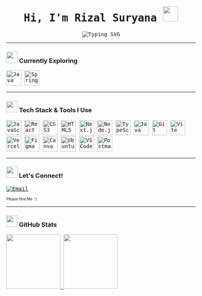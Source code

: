 <h1 align="center" style="font-family:'Anonymous Pro', monospace;">
  Hi, I'm Rizal Suryana <img src="https://raw.githubusercontent.com/Tarikul-Islam-Anik/Animated-Fluent-Emojis/master/Emojis/Hand%20gestures/Waving%20Hand%20Light%20Skin%20Tone.png" width="40">
</h1>
<!-----
<p align="center" style="font-family:'Anonymous Pro', monospace;">
  <img src="https://readme-typing-svg.demolab.com?font=Anonymous+Pro&size=22&duration=4000&pause=800&color=00FFAB&center=true&vCenter=true&width=450&lines=React+Web+Developer;Front-End+Enthusiast;Passionate+Lifelong+Learner" alt="Typing SVG">
</p>
------>
<p align="center" style="font-family:'Anonymous Pro', monospace;">
  <img src="https://readme-typing-svg.demolab.com?font=Anonymous+Pro&size=22&duration=4000&pause=800&color=00FFAB&center=true&vCenter=true&width=500&lines=Java;JavaScript;TypeScript;React;React+Native" alt="Typing SVG">
</p>

---

### <img src="https://raw.githubusercontent.com/Tarikul-Islam-Anik/Animated-Fluent-Emojis/master/Emojis/People%20with%20professions/Man%20Teacher%20Light%20Skin%20Tone.png" width="30"> Currently Exploring
<div align="left" style="font-family:'Anonymous Pro', monospace;">
  <img src="https://cdn.jsdelivr.net/gh/devicons/devicon/icons/java/java-original.svg" width="40" alt="Java" />
  <img src="https://cdn.jsdelivr.net/gh/devicons/devicon/icons/spring/spring-original.svg" width="40" alt="Spring" />
  <!-- <img src="https://cdn.jsdelivr.net/gh/devicons/devicon/icons/typescript/typescript-original.svg" width="40" alt="TypeScript" /> -->
<!--   <img src="https://cdn.jsdelivr.net/gh/devicons/devicon/icons/nextjs/nextjs-original.svg" width="40" alt="Next.js" /> -->
<!--   <img src="https://cdn.jsdelivr.net/gh/devicons/devicon/icons/react/react-original.svg" width="40" alt="React" />
  <img src="https://cdn.jsdelivr.net/gh/devicons/devicon/icons/nodejs/nodejs-original.svg" width="40" alt="Node.js" />
  <img src="https://cdn.jsdelivr.net/gh/devicons/devicon/icons/express/express-original.svg" width="40" alt="Express.js" /> -->
</div>



---
### <img src="https://raw.githubusercontent.com/Tarikul-Islam-Anik/Animated-Fluent-Emojis/master/Emojis/People%20with%20professions/Man%20Technologist%20Light%20Skin%20Tone.png" width="30"> Tech Stack & Tools I Use
<div align="left" style="font-family:'Anonymous Pro', monospace;">
  <img src="https://cdn.jsdelivr.net/gh/devicons/devicon/icons/javascript/javascript-original.svg" width="40" alt="JavaScript" />
  <img src="https://cdn.jsdelivr.net/gh/devicons/devicon/icons/react/react-original.svg" width="40" alt="React" />
  <img src="https://cdn.jsdelivr.net/gh/devicons/devicon/icons/css3/css3-original.svg" width="40" alt="CSS3" />
  <img src="https://cdn.jsdelivr.net/gh/devicons/devicon/icons/html5/html5-original.svg" width="40" alt="HTML5" />
  <img src="https://cdn.jsdelivr.net/gh/devicons/devicon/icons/nextjs/nextjs-original.svg" width="40" alt="Next.js" />
  <img src="https://cdn.jsdelivr.net/gh/devicons/devicon/icons/nodejs/nodejs-original.svg" width="40" alt="Node.js" />
  <img src="https://cdn.jsdelivr.net/gh/devicons/devicon/icons/typescript/typescript-original.svg" width="40" alt="TypeScript" />
  <img src="https://cdn.jsdelivr.net/gh/devicons/devicon/icons/java/java-original.svg" width="40" alt="Java" />
<!--   <img src="https://cdn.jsdelivr.net/gh/devicons/devicon/icons/express/express-original.svg" width="40" alt="Express.js" /> -->
  <img src="https://cdn.jsdelivr.net/gh/devicons/devicon/icons/git/git-original.svg" width="40" alt="Git" />
  <img src="https://cdn.jsdelivr.net/gh/devicons/devicon/icons/vite/vite-original.svg" width="40" alt="Vite" />
  <img src="https://cdn.jsdelivr.net/gh/devicons/devicon/icons/vercel/vercel-original.svg" width="40" alt="Vercel" />
  <img src="https://cdn.jsdelivr.net/gh/devicons/devicon/icons/figma/figma-original.svg" width="40" alt="Figma" />
  <img src="https://cdn.jsdelivr.net/gh/devicons/devicon/icons/canva/canva-original.svg" width="40" alt="Canva" />
  <img src="https://cdn.jsdelivr.net/gh/devicons/devicon/icons/ubuntu/ubuntu-plain.svg" width="40" alt="Ubuntu" />
  <img src="https://cdn.jsdelivr.net/gh/devicons/devicon/icons/vscode/vscode-original.svg" width="40" alt="VS Code" />
  <img src="https://cdn.jsdelivr.net/gh/devicons/devicon/icons/postman/postman-original.svg" width="40" alt="Postman" />
</div>



---

### <img src="https://raw.githubusercontent.com/Tarikul-Islam-Anik/Animated-Fluent-Emojis/master/Emojis/People%20with%20activities/Man%20Lifting%20Weights%20Light%20Skin%20Tone.png" width="30"> Let's Connect!
<p align="left" style="font-family:'Anonymous Pro', monospace;">
  <a href="mailto:rizalsuryana.dev@gmail.com">
    <img src="https://img.shields.io/badge/rizalsuryana.dev@gmail.com-0073e6?style=for-the-badge&logo=gmail&logoColor=white" alt="Email">
  </a>
</p>
<sub>
<sub>Please Hire Me :'(
</sub>
</sub>

---

### <img src="https://user-images.githubusercontent.com/74038190/216122041-518ac897-8d92-4c6b-9b3f-ca01dcaf38ee.png" width="30"> GitHub Stats
<div align="left" style="font-family:'Anonymous Pro', monospace;">
  <a href="https://github.com/rizalsuryana">
    <img height="144rem" src="https://github-readme-stats.vercel.app/api?username=rizalsuryana&rank_icon=github&hide=stars&count_private=true&theme=highcontrast&hide_border=true&bg_color=00000000"/>
    <img height="144rem" src="https://github-readme-stats.vercel.app/api/top-langs/?username=rizalsuryana&hide=jupyter%20notebook,CSS,HTML,PHP,Dart,Kotlin,SCSS,shell,dockerfile,blade,&layout=compact&theme=highcontrast&hide_border=true&bg_color=00000000"/>
  </a>
</div>
<!--
    <img height="180em" src="https://github-readme-stats-eight-theta.vercel.app/api?username=rizalsuryana&show_icons=true&theme=highcontrast&include_all_commits=true&count_private=true&hide_border=true&bg_color=00000000"/>
-->

